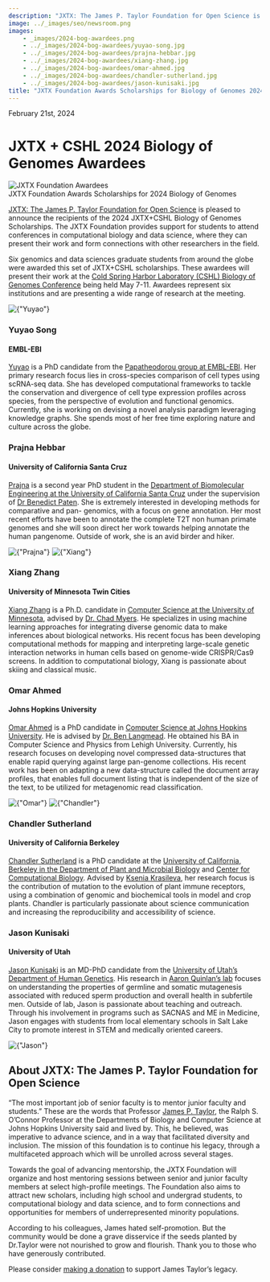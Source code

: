 ```yaml
---
description: "JXTX: The James P. Taylor Foundation for Open Science is pleased to announce the 2024 Biology of Genomes scholarship recipients."
image: ../_images/seo/newsroom.png
images:
    - _images/2024-bog-awardees.png
    - ../_images/2024-bog-awardees/yuyao-song.jpg
    - ../_images/2024-bog-awardees/prajna-hebbar.jpg
    - ../_images/2024-bog-awardees/xiang-zhang.jpg
    - ../_images/2024-bog-awardees/omar-ahmed.jpg
    - ../_images/2024-bog-awardees/chandler-sutherland.jpg
    - ../_images/2024-bog-awardees/jason-kunisaki.jpg
title: "JXTX Foundation Awards Scholarships for Biology of Genomes 2024"
---
```


<Date>February 21st, 2024</Date>

# JXTX + CSHL 2024 Biology of Genomes Awardees

<Image alt="JXTX Foundation Awardees" image={props.images[0]} />

<Figcaption>JXTX Foundation Awards Scholarships for 2024 Biology of Genomes</Figcaption>

[JXTX: The James P. Taylor Foundation for Open Science][1] is pleased to announce the recipients of the 2024 JXTX+CSHL Biology of Genomes Scholarships. The JXTX Foundation provides support for students to attend conferences in computational biology and data science, where they can present their work and form connections with other researchers in the field.

Six genomics and data sciences graduate students from around the globe were awarded this set of JXTX+CSHL scholarships. These awardees will present their work at the [Cold Spring Harbor Laboratory (CSHL) Biology of Genomes Conference][2] being held May 7-11. Awardees represent six institutions and are presenting a wide range of research at the meeting.

<Awardees>
<GridUnus>

<Awardee>
<Image alt={"Yuyao"} image={props.images[1]} />
<AwardeeContent>
<h3>Yuyao Song</h3>
<h4>EMBL-EBI</h4>

[Yuyao][6] is a PhD candidate from the [Papatheodorou group at EMBL-EBI][5]. Her primary research focus lies in cross-species comparison of cell types using scRNA-seq data. She has developed computational frameworks to tackle the conservation and divergence of cell type expression profiles across species, from the perspective of evolution and functional genomics. Currently, she is working on devising a novel analysis paradigm leveraging knowledge graphs. She spends most of her free time exploring nature and culture across the globe.

</AwardeeContent>
</Awardee>


<Awardee>
<AwardeeContent>
<h3>Prajna Hebbar</h3>
<h4>University of California Santa Cruz</h4>

[Prajna][7] is a second year PhD student in the [Department of Biomolecular Engineering at the University of California Santa Cruz][8] under the supervision of [Dr Benedict Paten][9]. She is extremely interested in developing methods for comparative and pan- genomics, with a focus on gene annotation. Her most recent efforts have been to annotate the complete T2T non human primate genomes and she will soon direct her work towards helping annotate the human pangenome. Outside of work, she is an avid birder and hiker.

</AwardeeContent>
<Image alt={"Prajna"} image={props.images[2]} />
</Awardee>



<Awardee>
<Image alt={"Xiang"} image={props.images[3]} />
<AwardeeContent>

<h3>Xiang Zhang</h3>
<h4>University of Minnesota Twin Cities</h4>

[Xiang Zhang][10] is a Ph.D. candidate in [Computer Science at the University of Minnesota][11], advised by [Dr. Chad Myers][12]. He specializes in using machine learning approaches for integrating diverse genomic data to make inferences about biological networks. His recent focus has been developing computational methods for mapping and interpreting large-scale genetic interaction networks in human cells based on genome-wide CRISPR/Cas9 screens. In addition to computational biology, Xiang is passionate about skiing and classical music.

</AwardeeContent>
</Awardee>

<Awardee>
<AwardeeContent>
<h3>Omar Ahmed</h3>
<h4>Johns Hopkins University</h4>

[Omar Ahmed][13] is a PhD candidate in [Computer Science at Johns Hopkins University][14]. He is advised by [Dr. Ben Langmead][15]. He obtained his BA in Computer Science and Physics from Lehigh University. Currently, his research focuses on developing novel compressed data-structures that enable rapid querying against large pan-genome collections. His recent work has been on adapting a new data-structure called the document array profiles, that enables full document listing that is independent of the size of the text, to be utilized for metagenomic read classification.

</AwardeeContent>
<Image alt={"Omar"} image={props.images[4]} />
</Awardee>

<Awardee>
<Image alt={"Chandler"} image={props.images[5]} />
<AwardeeContent>
<h3>Chandler Sutherland</h3>
<h4>University of California Berkeley</h4>

[Chandler Sutherland][16] is a PhD candidate at the [University of California, Berkeley in the Department of Plant and Microbial Biology][17] and [Center for Computational Biology][18]. Advised by [Ksenia Krasileva][19], her research focus is the contribution of mutation to the evolution of plant immune receptors, using a combination of genomic and biochemical tools in model and crop plants. Chandler is particularly passionate about science communication and increasing the reproducibility and accessibility of science. 

</AwardeeContent>
</Awardee>

<Awardee>
<AwardeeContent>
<h3>Jason Kunisaki</h3>
<h4>University of Utah</h4>

[Jason Kunisaki][20] is an MD-PhD candidate from the [University of Utah’s Department of Human Genetics][21]. His research in [Aaron Quinlan’s lab][22] focuses on understanding the properties of germline and somatic mutagenesis associated with reduced sperm production and overall health in subfertile men. Outside of lab, Jason is passionate about teaching and outreach. Through his involvement in programs such as SACNAS and ME in Medicine, Jason engages with students from local elementary schools in Salt Lake City to promote interest in STEM and medically oriented careers.

</AwardeeContent>
<Image alt={"Jason"} image={props.images[6]} />
</Awardee>

</GridUnus>
</Awardees>

## About JXTX: The James P. Taylor Foundation for Open Science

“The most important job of senior faculty is to mentor junior faculty and students.” These are the words that Professor [James P. Taylor][3], the Ralph S. O’Connor Professor at the Departments of Biology and Computer Science at Johns Hopkins University said and lived by. This, he believed, was imperative to advance science, and in a way that facilitated diversity and inclusion. The mission of this foundation is to continue his legacy, through a multifaceted approach which will be unrolled across several stages.

Towards the goal of advancing mentorship, the JXTX Foundation will organize and host mentoring sessions between senior and junior faculty members at select high-profile meetings. The Foundation also aims to attract new scholars, including high school and undergrad students, to computational biology and data science, and to form connections and opportunities for members of underrepresented minority populations.

According to his colleagues, James hated self-promotion. But the community would be done a grave disservice if the seeds planted by Dr.Taylor were not nourished to grow and flourish. Thank you to those who have generously contributed.

Please consider [making a donation][4] to support James Taylor’s legacy.

[1]: /about
[2]: https://meetings.cshl.edu/meetings.aspx?meet=GENOME&year=24
[3]: https://galaxyproject.org/jxtx/
[4]: /donate
[5]: https://www.ebi.ac.uk/research/papatheodorou/
[6]: https://github.com/YY-SONG0718
[7]: https://github.com/ph09
[8]: https://pbse.ucsc.edu/bmeb/index.html
[9]: https://cglgenomics.ucsc.edu/team/
[10]: https://www.linkedin.com/in/xiang-zhang-268417141/
[11]: https://cse.umn.edu/cs
[12]: https://cse.umn.edu/cs/chad-myers
[13]: https://github.com/oma219
[14]: https://www.cs.jhu.edu/
[15]: https://www.cs.jhu.edu/faculty/benjamin-langmead/
[16]: https://github.com/chandlersutherland
[17]: https://plantandmicrobiology.berkeley.edu/
[18]: https://ccb.berkeley.edu/
[19]: https://krasilevalab.org/ksenia-v-krasileva/
[20]: https://github.com/jkunisak
[21]: https://www.genetics.utah.edu/
[22]: http://quinlanlab.org/
